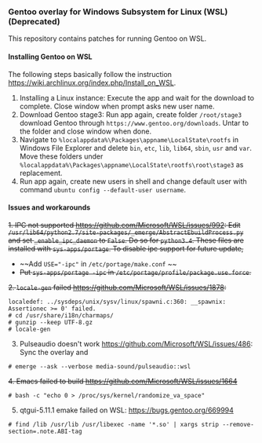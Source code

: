 ### Gentoo overlay for Windows Subsystem for Linux (WSL) (Deprecated)

This repository contains patches for running Gentoo on WSL. 

#### Installing Gentoo on WSL

The following steps basically follow the instruction https://wiki.archlinux.org/index.php/Install_on_WSL. 

1. Installing a Linux instance: Execute the app and wait for the download to complete. Close window when prompt asks new user name. 
2. Download Gentoo stage3: Run app again, create folder `/root/stage3` download Gentoo  through `https://www.gentoo.org/downloads`. Untar to the folder and close window when done. 
3. Navigate to `%localappdata%\Packages\appname\LocalState\rootfs` in Windows File Explorer and delete `bin`, `etc`, `lib`, `lib64`, `sbin`, `usr` and `var`. Move these folders under `%localappdata%\Packages\appname\LocalState\rootfs\root\stage3` as replacement. 
4. Run app again, create new users in shell and change default user with command `ubuntu config --default-user username`.

#### Issues and workarounds

~~1. IPC not supported https://github.com/Microsoft/WSL/issues/992: Edit `/usr/lib64/python2.7/site-packages/_emerge/AbstractEbuildProcess.py` and set `_enable_ipc_daemon` to `False`. Do so for `python3.4`. These files are installed with `sys-apps/portage`. To disable ipc support for future update,~~
- ~~Add `USE="-ipc"` in `/etc/portage/make.conf` ~~
- ~~Put `sys-apps/portage -ipc` in `/etc/portage/profile/package.use.force`.~~

~~2. `locale-gen` failed https://github.com/Microsoft/WSL/issues/1878:~~
```
localedef: ../sysdeps/unix/sysv/linux/spawni.c:360: __spawnix: Assertionec >= 0' failed.
# cd /usr/share/i18n/charmaps/
# gunzip --keep UTF-8.gz
# locale-gen
```
3. Pulseaudio doesn't work https://github.com/Microsoft/WSL/issues/486: Sync the overlay and 
```
# emerge --ask --verbose media-sound/pulseaudio::wsl
```
~~4. Emacs failed to build https://github.com/Microsoft/WSL/issues/1664~~
```
# bash -c "echo 0 > /proc/sys/kernel/randomize_va_space"
```
5. qtgui-5.11.1 emake failed on WSL: https://bugs.gentoo.org/669994
```
# find /lib /usr/lib /usr/libexec -name '*.so' | xargs strip --remove-section=.note.ABI-tag
```
